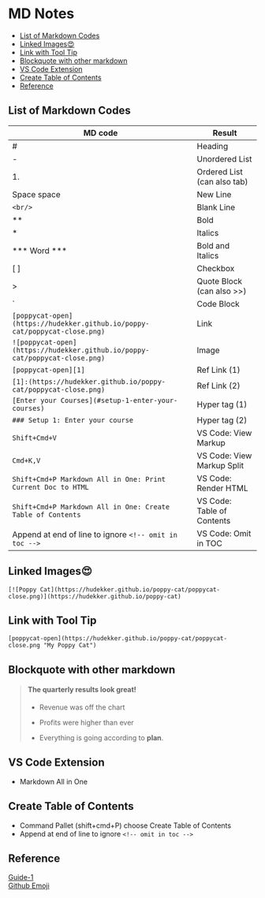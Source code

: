 # MD Notes<!-- omit in toc -->

- [List of Markdown Codes](#list-of-markdown-codes)
- [Linked Images:heart_eyes:](#linked-imagesheart_eyes)
- [Link with Tool Tip](#link-with-tool-tip)
- [Blockquote with other markdown](#blockquote-with-other-markdown)
- [VS Code Extension](#vs-code-extension)
- [Create Table of Contents](#create-table-of-contents)
- [Reference](#reference)

## List of Markdown Codes

| MD code                                                                     | Result                      |
| --------------------------------------------------------------------------- | --------------------------- |
| #                                                                           | Heading                     |
| -                                                                           | Unordered List              |
| 1.                                                                          | Ordered List (can also tab) |
| Space space                                                                 | New Line                    |
| `<br/>`                                                                     | Blank Line                  |
| \*\*                                                                        | Bold                        |
| \*                                                                          | Italics                     |
| \*** Word \***                                                              | Bold and Italics            |
| [ ]                                                                         | Checkbox                    |
| >                                                                           | Quote Block (can also >>)   |
| `                                                                           | Code Block                  |
| `[poppycat-open](https://hudekker.github.io/poppy-cat/poppycat-close.png)`  | Link                        |
| `![poppycat-open](https://hudekker.github.io/poppy-cat/poppycat-close.png)` | Image                       |
| `[poppycat-open][1]`                                                        | Ref Link (1)                |
| `[1]:(https://hudekker.github.io/poppy-cat/poppycat-close.png)`             | Ref Link (2)                |
| `[Enter your Courses](#setup-1-enter-your-courses)`                         | Hyper tag (1)               |
| `### Setup 1: Enter your course`                                            | Hyper tag (2)               |
| `Shift+Cmd+V`                                                               | VS Code: View Markup        |
| `Cmd+K,V`                                                                   | VS Code: View Markup Split  |
| `Shift+Cmd+P Markdown All in One: Print Current Doc to HTML`                | VS Code: Render HTML        |
| `Shift+Cmd+P Markdown All in One: Create Table of Contents`                 | VS Code: Table of Contents  |
| Append at end of line to ignore `<!-- omit in toc -->`                      | VS Code: Omit in TOC        |

## Linked Images:heart_eyes:

`[![Poppy Cat](https://hudekker.github.io/poppy-cat/poppycat-close.png)](https://hudekker.github.io/poppy-cat)`

## Link with Tool Tip

`[poppycat-open](https://hudekker.github.io/poppy-cat/poppycat-close.png "My Poppy Cat")`

## Blockquote with other markdown

> #### The quarterly results look great!
>
> - Revenue was off the chart
> - Profits were higher than ever
>
> - Everything is going according to **plan**.

## VS Code Extension

- Markdown All in One

## Create Table of Contents

- Command Pallet (shift+cmd+P) choose Create Table of Contents
- Append at end of line to ignore `<!-- omit in toc -->`

## Reference

[Guide-1](https://www.markdownguide.org/basic-syntax#headings)  
[Github Emoji](https://gist.github.com/rxaviers/7360908)
